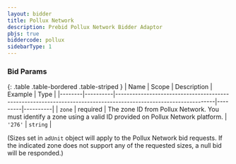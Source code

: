 ```yaml
---
layout: bidder
title: Pollux Network
description: Prebid Pollux Network Bidder Adaptor
pbjs: true
biddercode: pollux
sidebarType: 1
---
```



### Bid Params

{: .table .table-bordered .table-striped }
| Name   | Scope    | Description                                                                                                     | Example | Type     |
|--------|----------|-----------------------------------------------------------------------------------------------------------------|---------|----------|
| `zone` | required | The zone ID from Pollux Network. You must identify a zone using a valid ID provided on Pollux Network platform. | `'276'` | `string` |

(Sizes set in `adUnit` object will apply to the Pollux Network bid requests. If the indicated zone does not support any of the requested sizes, a null bid will be responded.)
